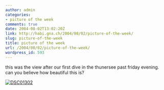 ```yaml
---
author: admin
categories:
- picture of the week
comments: true
date: 2004-08-02T13:02:20Z
link: http://habi.gna.ch/2004/08/02/picture-of-the-week/
slug: picture-of-the-week
title: picture of the week
url: /2004/08/02/picture-of-the-week/
wordpress_id: 593
---
```


this was the view after our first dive in the thunersee past friday evening.
can you believe how beautiful this is?

[![DSC01302](http://habi.gna.ch/blog/images/DSC01302-tm.jpg)](http://habi.gna.ch/blog/images/DSC01302.JPG)
